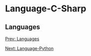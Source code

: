 # Language-C-Sharp
## Languages

[](.md)

[Prev: Languages](Languages.md)

[Next: Language-Python](Language-Python.md)
